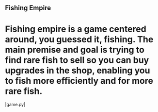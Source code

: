 ## Fishing Empire
# Fishing empire is a game centered around, you guessed it, fishing. The main premise and goal is trying to find rare fish to sell so you can buy upgrades in the shop, enabling you to fish more efficiently and for more rare fish.

|game.py|
